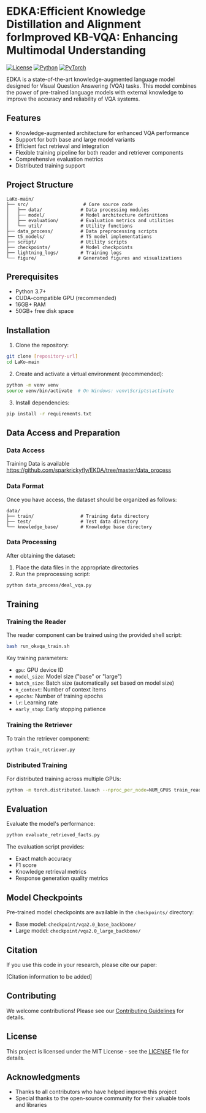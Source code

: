 # EDKA:Efficient Knowledge Distillation and Alignment forImproved KB-VQA: Enhancing Multimodal Understanding

[![License](https://img.shields.io/badge/License-MIT-blue.svg)](LICENSE)
[![Python](https://img.shields.io/badge/Python-3.7%2B-blue)](https://www.python.org/)
[![PyTorch](https://img.shields.io/badge/PyTorch-1.7%2B-orange)](https://pytorch.org/)

EDKA is a state-of-the-art knowledge-augmented language model designed for Visual Question Answering (VQA) tasks. This model combines the power of pre-trained language models with external knowledge to improve the accuracy and reliability of VQA systems.

## Features

- Knowledge-augmented architecture for enhanced VQA performance
- Support for both base and large model variants
- Efficient fact retrieval and integration
- Flexible training pipeline for both reader and retriever components
- Comprehensive evaluation metrics
- Distributed training support

## Project Structure

```
LaKo-main/
├── src/                    # Core source code
│   ├── data/              # Data processing modules
│   ├── model/             # Model architecture definitions
│   ├── evaluation/        # Evaluation metrics and utilities
│   └── util/              # Utility functions
├── data_process/          # Data preprocessing scripts
├── t5_models/             # T5 model implementations
├── script/                # Utility scripts
├── checkpoints/           # Model checkpoints
├── lightning_logs/        # Training logs
└── figure/               # Generated figures and visualizations
```

## Prerequisites

- Python 3.7+
- CUDA-compatible GPU (recommended)
- 16GB+ RAM
- 50GB+ free disk space

## Installation

1. Clone the repository:
```bash
git clone [repository-url]
cd LaKo-main
```

2. Create and activate a virtual environment (recommended):
```bash
python -m venv venv
source venv/bin/activate  # On Windows: venv\Scripts\activate
```

3. Install dependencies:
```bash
pip install -r requirements.txt
```

## Data Access and Preparation

### Data Access
Training Data is available https://github.com/sparkrickyfly/EKDA/tree/master/data_process

### Data Format
Once you have access, the dataset should be organized as follows:

```
data/
├── train/                 # Training data directory
├── test/                  # Test data directory
└── knowledge_base/        # Knowledge base directory
```

### Data Processing
After obtaining the dataset:

1. Place the data files in the appropriate directories
2. Run the preprocessing script:
```bash
python data_process/deal_vqa.py
```

## Training

### Training the Reader

The reader component can be trained using the provided shell script:

```bash
bash run_okvqa_train.sh
```

Key training parameters:
- `gpu`: GPU device ID
- `model_size`: Model size ("base" or "large")
- `batch_size`: Batch size (automatically set based on model size)
- `n_context`: Number of context items
- `epochs`: Number of training epochs
- `lr`: Learning rate
- `early_stop`: Early stopping patience

### Training the Retriever

To train the retriever component:

```bash
python train_retriever.py
```

### Distributed Training

For distributed training across multiple GPUs:

```bash
python -m torch.distributed.launch --nproc_per_node=NUM_GPUS train_reader.py
```

## Evaluation

Evaluate the model's performance:

```bash
python evaluate_retrieved_facts.py
```

The evaluation script provides:
- Exact match accuracy
- F1 score
- Knowledge retrieval metrics
- Response generation quality metrics

## Model Checkpoints

Pre-trained model checkpoints are available in the `checkpoints/` directory:
- Base model: `checkpoint/vqa2.0_base_backbone/`
- Large model: `checkpoint/vqa2.0_large_backbone/`



## Citation

If you use this code in your research, please cite our paper:

[Citation information to be added]


## Contributing

We welcome contributions! Please see our [Contributing Guidelines](CONTRIBUTING.md) for details.

## License

This project is licensed under the MIT License - see the [LICENSE](LICENSE) file for details.



## Acknowledgments

- Thanks to all contributors who have helped improve this project
- Special thanks to the open-source community for their valuable tools and libraries



